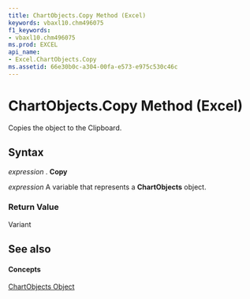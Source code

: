 ```yaml
---
title: ChartObjects.Copy Method (Excel)
keywords: vbaxl10.chm496075
f1_keywords:
- vbaxl10.chm496075
ms.prod: EXCEL
api_name:
- Excel.ChartObjects.Copy
ms.assetid: 66e30b0c-a304-00fa-e573-e975c530c46c
---
```



# ChartObjects.Copy Method (Excel)

Copies the object to the Clipboard.


## Syntax

 _expression_ . **Copy**

 _expression_ A variable that represents a **ChartObjects** object.


### Return Value

Variant


## See also


#### Concepts


[ChartObjects Object](chartobjects-object-excel.md)

